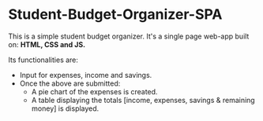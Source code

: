 # Student-Budget-Organizer-SPA
This is a simple student budget organizer. It's a single page web-app built on: **HTML, CSS and JS.**

Its functionalities are:
* Input for expenses, income and savings.
* Once the above are submitted:
  * A pie chart of the expenses is created.
  * A table displaying the totals [income, expenses, savings & remaining money] is displayed.
